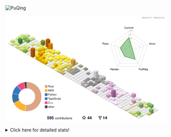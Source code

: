 ![PuQing](https://user-images.githubusercontent.com/27223114/171565019-9a56fae6-b08b-421f-99db-7e830da42371.png)

![](./profile-3d-contrib/profile-season-animate.svg)

<details>
<summary>Click here for detailed stats!</summary>

<!--START_SECTION:waka-->
![Lines of code](https://img.shields.io/badge/From%20Hello%20World%20I%27ve%20Written-2.4%20million%20lines%20of%20code-blue)

**🐱 My GitHub Data** 

> 📦 450.0 kB Used in GitHub's Storage 
 > 
> 🏆 280 Contributions in the Year 2025
 > 
> 🚫 Not Opted to Hire
 > 
> 📜 40 Public Repositories 
 > 
> 🔑 34 Private Repositories 
 > 
**I'm an Early 🐤** 

```text
🌞 Morning                882 commits         ██░░░░░░░░░░░░░░░░░░░░░░░   09.85 % 
🌆 Daytime                3896 commits        ███████████░░░░░░░░░░░░░░   43.49 % 
🌃 Evening                2074 commits        ██████░░░░░░░░░░░░░░░░░░░   23.15 % 
🌙 Night                  2106 commits        ██████░░░░░░░░░░░░░░░░░░░   23.51 % 
```


📊 **This Week I Spent My Time On** 

```text
💬 Programming Languages: 
Surfing                  7 hrs 50 mins       ████████░░░░░░░░░░░░░░░░░   32.63 % 
Chat                     4 hrs 46 mins       █████░░░░░░░░░░░░░░░░░░░░   19.87 % 
Python                   2 hrs 28 mins       ███░░░░░░░░░░░░░░░░░░░░░░   10.28 % 
ShellSession             2 hrs 16 mins       ██░░░░░░░░░░░░░░░░░░░░░░░   09.46 % 
TypeScript               1 hr 22 mins        █░░░░░░░░░░░░░░░░░░░░░░░░   05.73 % 

🔥 Editors: 
VS Code                  8 hrs 22 mins       █████████░░░░░░░░░░░░░░░░   34.82 % 
Arc                      7 hrs 50 mins       ████████░░░░░░░░░░░░░░░░░   32.63 % 
WeChat                   4 hrs 23 mins       █████░░░░░░░░░░░░░░░░░░░░   18.24 % 
Ghostty                  2 hrs 16 mins       ██░░░░░░░░░░░░░░░░░░░░░░░   09.47 % 
NetEaseMusic             40 mins             █░░░░░░░░░░░░░░░░░░░░░░░░   02.79 % 

💻 Operating System: 
Mac                      16 hrs 37 mins      █████████████████░░░░░░░░   69.09 % 
WSL                      4 hrs 1 min         ████░░░░░░░░░░░░░░░░░░░░░   16.72 % 
Linux                    3 hrs 24 mins       ████░░░░░░░░░░░░░░░░░░░░░   14.18 % 
```


<!--END_SECTION:waka-->
</details>
